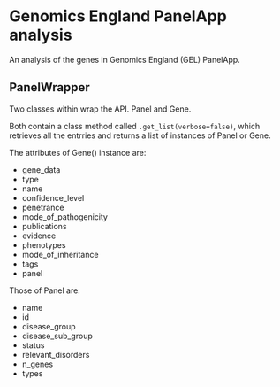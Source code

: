 # Genomics England PanelApp analysis
An analysis of the genes in Genomics England (GEL) PanelApp.

## PanelWrapper
Two classes within wrap the API. Panel and Gene.                 

Both contain a class method called `.get_list(verbose=false)`, which retrieves all the entrries and returns a list of instances of Panel or Gene.

The attributes of Gene() instance are:
* gene_data
* type
* name
* confidence_level
* penetrance
* mode_of_pathogenicity
* publications
* evidence
* phenotypes
* mode_of_inheritance
* tags
* panel

Those of Panel are:
* name
* id
* disease_group
* disease_sub_group
* status
* relevant_disorders
* n_genes
* types

